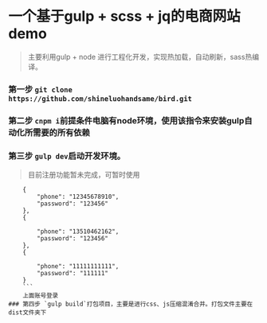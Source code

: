 # 一个基于gulp + scss + jq的电商网站demo
> 主要利用gulp + node 进行工程化开发，实现热加载，自动刷新，sass热编译。 
### 第一步 `git clone https://github.com/shineluohandsame/bird.git`
### 第二步 `cnpm i`前提条件电脑有node环境，使用该指令来安装gulp自动化所需要的所有依赖
### 第三步 `gulp dev`启动开发环境。
> 目前注册功能暂未完成，可暂时使用
``` 
    {
        "phone": "12345678910",
        "password": "123456"
    },
    {
       
        "phone": "13510462162",
        "password": "123456"
    },
    {
        
        "phone": "11111111111",
        "password": "111111"
    }
    ```
    上面账号登录
### 第四步 `gulp build`打包项目，主要是进行css、js压缩混淆合并。打包文件主要在dist文件夹下 
